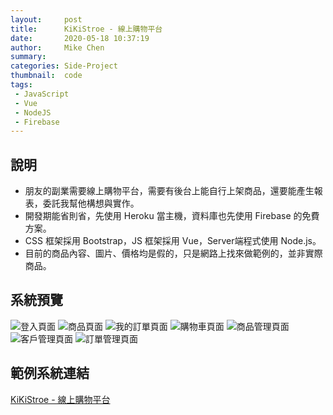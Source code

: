 ```yaml
---
layout:     post
title:      KiKiStroe - 線上購物平台
date:       2020-05-18 10:37:19
author:     Mike Chen
summary:    
categories: Side-Project
thumbnail:  code
tags:
 - JavaScript
 - Vue
 - NodeJS
 - Firebase
---
```



## 說明
* 朋友的副業需要線上購物平台，需要有後台上能自行上架商品，還要能產生報表，委託我幫他構想與實作。
* 開發期能省則省，先使用 Heroku 當主機，資料庫也先使用 Firebase 的免費方案。
* CSS 框架採用 Bootstrap，JS 框架採用 Vue，Server端程式使用 Node.js。
* 目前的商品內容、圖片、價格均是假的，只是網路上找來做範例的，並非實際商品。



## 系統預覽
![登入頁面](https://i.imgur.com/phUk3o4.png)
![商品頁面](https://i.imgur.com/3ZdhMhR.png)
![我的訂單頁面](https://i.imgur.com/BW0H2TE.png)
![購物車頁面](https://i.imgur.com/aWKQKFU.png)
![商品管理頁面](https://i.imgur.com/i6sBlIp.png)
![客戶管理頁面](https://i.imgur.com/kkmwHvk.png)
![訂單管理頁面](https://i.imgur.com/LYWnDs5.png)


## 範例系統連結
[KiKiStroe - 線上購物平台](https://kikistore-2020.herokuapp.com/)